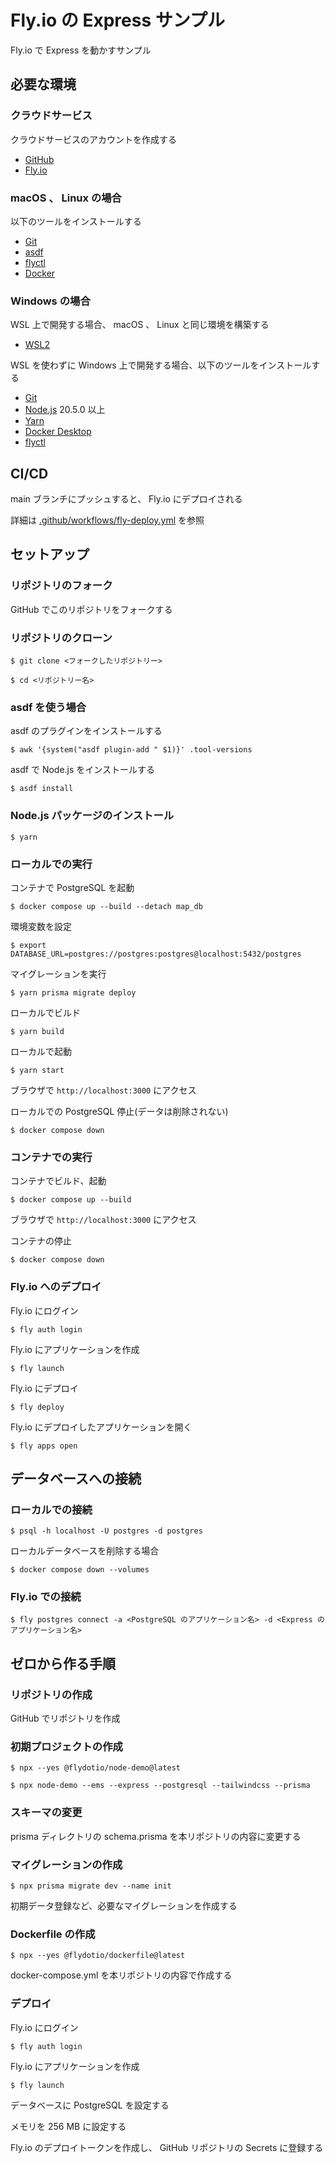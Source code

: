 # Fly.io の Express サンプル

Fly.io で Express を動かすサンプル

## 必要な環境

### クラウドサービス

クラウドサービスのアカウントを作成する

- [GitHub](https://github.co.jp/)
- [Fly.io](https://fly.io/)

### macOS 、 Linux の場合

以下のツールをインストールする

- [Git](https://git-scm.com/)
- [asdf](https://asdf-vm.com/)
- [flyctl](https://fly.io/docs/getting-started/installing-flyctl/)
- [Docker](https://docs.docker.com/get-docker/)

### Windows の場合

WSL 上で開発する場合、 macOS 、 Linux と同じ環境を構築する

- [WSL2](https://docs.microsoft.com/ja-jp/windows/wsl/install)

WSL を使わずに Windows 上で開発する場合、以下のツールをインストールする

- [Git](https://git-scm.com/)
- [Node.js](https://nodejs.org/ja/) 20.5.0 以上
- [Yarn](https://yarnpkg.com/getting-started/install)
- [Docker Desktop](https://docs.docker.com/docker-for-windows/install/)
- [flyctl](https://fly.io/docs/getting-started/installing-flyctl/)

## CI/CD

main ブランチにプッシュすると、 Fly.io にデプロイされる

詳細は [.github/workflows/fly-deploy.yml](.github/workflows/fly-deploy.yml) を参照

## セットアップ

### リポジトリのフォーク

GitHub でこのリポジトリをフォークする

### リポジトリのクローン

    $ git clone <フォークしたリポジトリー>

    $ cd <リポジトリー名>

### asdf を使う場合

asdf のプラグインをインストールする

    $ awk '{system("asdf plugin-add " $1)}' .tool-versions

asdf で Node.js をインストールする

    $ asdf install

### Node.js パッケージのインストール

    $ yarn

### ローカルでの実行

コンテナで PostgreSQL を起動

    $ docker compose up --build --detach map_db

環境変数を設定

    $ export DATABASE_URL=postgres://postgres:postgres@localhost:5432/postgres

マイグレーションを実行

    $ yarn prisma migrate deploy

ローカルでビルド

    $ yarn build

ローカルで起動

    $ yarn start

ブラウザで `http://localhost:3000` にアクセス

ローカルでの PostgreSQL 停止(データは削除されない)

    $ docker compose down

### コンテナでの実行

コンテナでビルド、起動

    $ docker compose up --build

ブラウザで `http://localhost:3000` にアクセス

コンテナの停止

    $ docker compose down

### Fly.io へのデプロイ

Fly.io にログイン

    $ fly auth login

Fly.io にアプリケーションを作成

    $ fly launch

Fly.io にデプロイ

    $ fly deploy

Fly.io にデプロイしたアプリケーションを開く

    $ fly apps open

## データベースへの接続

### ローカルでの接続

    $ psql -h localhost -U postgres -d postgres

ローカルデータベースを削除する場合

    $ docker compose down --volumes

### Fly.io での接続

    $ fly postgres connect -a <PostgreSQL のアプリケーション名> -d <Express のアプリケーション名>

## ゼロから作る手順

### リポジトリの作成

GitHub でリポジトリを作成

### 初期プロジェクトの作成

    $ npx --yes @flydotio/node-demo@latest

    $ npx node-demo --ems --express --postgresql --tailwindcss --prisma

### スキーマの変更

prisma ディレクトリの schema.prisma を本リポジトリの内容に変更する

### マイグレーションの作成

    $ npx prisma migrate dev --name init

初期データ登録など、必要なマイグレーションを作成する

### Dockerfile の作成

    $ npx --yes @flydotio/dockerfile@latest

docker-compose.yml を本リポジトリの内容で作成する

### デプロイ

Fly.io にログイン

    $ fly auth login

Fly.io にアプリケーションを作成

    $ fly launch

データベースに PostgreSQL を設定する

メモリを 256 MB に設定する

Fly.io のデプロイトークンを作成し、 GitHub リポジトリの Secrets に登録する
